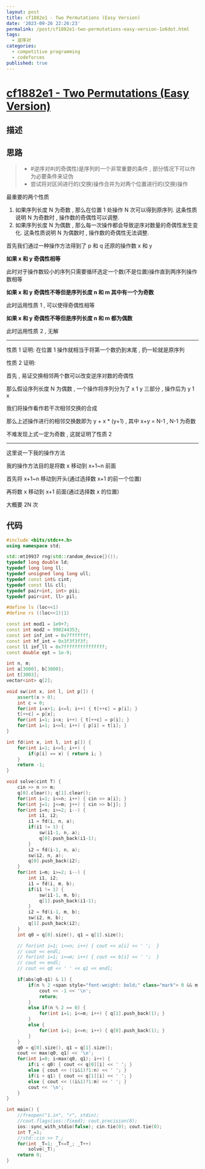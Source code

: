 ```yaml
---
layout: post
title: cf1882e1 - Two Permutations (Easy Version)
date: '2023-09-26 22:26:23'
permalink: /post/cf1882e1-two-permutations-easy-version-1o6dot.html
tags:
  - 逆序对
categories:
  - competitive programming
  - codeforces
published: true
---
```


# [cf1882e1 - Two Permutations (Easy Version)](https://codeforces.com/contest/1882/problem/E1)

## 描述

## 思路

> * ​#逆序对#​(的奇偶性)是序列的一个非常重要的条件 , 部分情况下可以作为必要条件来证伪
> * 尝试将对区间进行的(交换)操作合并为对两个位置进行的(交换)操作

最重要的两个性质

1. 如果序列长度 N 为奇数 , 那么在位置 1 处操作 N 次可以得到原序列. 这条性质说明 N 为奇数时 , 操作数的奇偶性可以调整.
2. 如果序列长度 N 为偶数 , 那么每一次操作都会导致逆序对数量的奇偶性发生变化. 这条性质说明 N 为偶数时 , 操作数的奇偶性无法调整.

首先我们通过一种操作方法得到了 p 和 q 还原的操作数 x 和 y

**如果 x 和 y 奇偶性相等**

此时对于操作数较小的序列只需要循环选定一个数(不是位置)操作直到两序列操作数相等

**如果 x 和 y 奇偶性不等但是序列长度 n 和 m 其中有一个为奇数**​

此时运用性质 1 , 可以使得奇偶性相等

**如果 x 和 y 奇偶性不等但是序列长度 n 和 m 都为偶数**

此时运用性质 2 , 无解

---

性质 1 证明: 在位置 1 操作就相当于将第一个数扔到末尾 , 扔一轮就是原序列

性质 2 证明:

首先 , 易证交换相邻两个数可以改变逆序对数的奇偶性

那么假设序列长度 N 为偶数 , 一个操作将序列分为了 x 1 y 三部分 , 操作后为 y 1 x

我们将操作看作若干次相邻交换的合成

那么上述操作进行的相邻交换数即为 y + x * (y+1) , 其中 x+y = N-1 , N-1 为奇数

不难发现上式一定为奇数 , 这就证明了性质 2

---

这里说一下我的操作方法

我的操作方法目的是将数 x 移动到 x+1~n 前面

首先将 x+1~n 移动到开头(通过选择数 x+1 的前一个位置)

再将数 x 移动到 x+1 前面(通过选择数 x 的位置)

大概要 2N 次

## 代码

```cpp
#include <bits/stdc++.h>
using namespace std;

std::mt19937 rng(std::random_device{}());
typedef long double ld;
typedef long long ll;
typedef unsigned long long ull;
typedef const int& cint;
typedef const ll& cll;
typedef pair<int, int> pii;
typedef pair<int, ll> pil;

#define ls (loc<<1)
#define rs ((loc<<1)|1)

const int mod1 = 1e9+7;
const int mod2 = 998244353;
const int inf_int = 0x7fffffff;
const int hf_int = 0x3f3f3f3f;
const ll inf_ll = 0x7fffffffffffffff;
const double ept = 1e-9;

int n, m;
int a[3000], b[3000];
int t[3003];
vector<int> q[2];

void sw(int x, int l, int p[]) {
    assert(x > 0);
    int c = 0;
    for(int i=x+1; i<=l; i++) { t[++c] = p[i]; }
    t[++c] = p[x];
    for(int i=1; i<x; i++) { t[++c] = p[i]; }
    for(int i=1; i<=l; i++) { p[i] = t[i]; }
}

int fd(int x, int l, int p[]) {
    for(int i=1; i<=l; i++) {
        if(p[i] == x) { return i; }
    }
    return -1;
}

void solve(cint T) {
    cin >> n >> m;
    q[0].clear(); q[1].clear();
    for(int i=1; i<=n; i++) { cin >> a[i]; }
    for(int j=1; j<=m; j++) { cin >> b[j]; }
    for(int i=n; i>=2; i--) {
        int i1, i2;
        i1 = fd(i, n, a);
        if(i1 != 1) {
            sw(i1-1, n, a);
            q[0].push_back(i1-1);
        }
        i2 = fd(i-1, n, a);
        sw(i2, n, a);
        q[0].push_back(i2);
    }
    for(int i=m; i>=2; i--) {
        int i1, i2;
        i1 = fd(i, m, b);
        if(i1 != 1) {
            sw(i1-1, m, b);
            q[1].push_back(i1-1);
        }
        i2 = fd(i-1, m, b);
        sw(i2, m, b);
        q[1].push_back(i2);
    }
    int q0 = q[0].size(), q1 = q[1].size();

    // for(int i=1; i<=n; i++) { cout << a[i] << ' ';  }
    // cout << endl;
    // for(int i=1; i<=m; i++) { cout << b[i] << ' ';  }
    // cout << endl;
    // cout << q0 << ' ' << q1 << endl;

    if(abs(q0-q1) & 1) {
        if(n % 2 <span style="font-weight: bold;" class="mark"> 0 && m % 2 </span> 0) {
            cout << -1 << '\n';
            return;
        }
        else if(n % 2 == 0) {
            for(int i=1; i<=m; i++) { q[1].push_back(1); }
        }
        else {
            for(int i=1; i<=n; i++) { q[0].push_back(1); }
        }
    }
    q0 = q[0].size(), q1 = q[1].size();
    cout << max(q0, q1) << '\n';
    for(int i=0; i<max(q0, q1); i++) {
        if(i < q0) { cout << q[0][i] << ' '; }
        else { cout << ((i&1)?1:n) << ' '; }
        if(i < q1) { cout << q[1][i] << ' '; }
        else { cout << ((i&1)?1:m) << ' '; }
        cout << '\n';
    }
}

int main() {
    //freopen("1.in", "r", stdin);
    //cout.flags(ios::fixed); cout.precision(8);
    ios::sync_with_stdio(false); cin.tie(0); cout.tie(0);
    int T_=1;
    //std::cin >> T_;
    for(int _T=1; _T<=T_; _T++)
        solve(_T);
    return 0;
}
```
